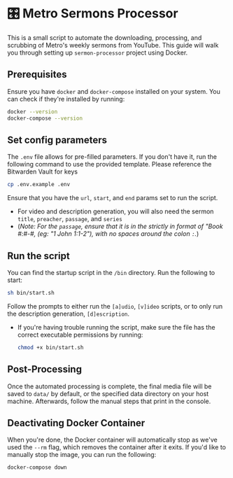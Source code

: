# 🎛️ Metro Sermons Processor

This is a small script to automate the downloading, processing, and scrubbing of
Metro's weekly sermons from YouTube. This guide will walk you through setting up
`sermon-processor` project using Docker.

## Prerequisites

Ensure you have `docker` and `docker-compose` installed on your system. You can
check if they're installed by running:

```bash
docker --version
docker-compose --version
```

## Set config parameters

The `.env` file allows for pre-filled parameters. If you don't have it, run the
following command to use the provided template. Please reference the Bitwarden
Vault for keys

```bash
cp .env.example .env
```

Ensure that you have the `url`, `start`, and `end` params set to run the script.

- For video and description generation, you will also need the sermon `title`,
  `preacher`, `passage`, and `series`
- (_Note: For the `passage`, ensure that it is in the strictly in format of
  "Book #:#-#, (eg: "1 John 1:1-2"), with no spaces around the colon `:`._)

## Run the script

You can find the startup script in the `/bin` directory. Run the following to
start:

```bash
sh bin/start.sh
```

Follow the prompts to either run the `[a]udio`, `[v]ideo` scripts, or to only
run the description generation, `[d]escription`.

- If you're having trouble running the script, make sure the file has the
  correct executable permissions by running:

  ```bash
  chmod +x bin/start.sh
  ```

## Post-Processing

Once the automated processing is complete, the final media file will be saved to
`data/` by default, or the specified data directory on your host machine.
Afterwards, follow the manual steps that print in the console.

## Deactivating Docker Container

When you're done, the Docker container will automatically stop as we've used the
`--rm` flag, which removes the container after it exits. If you'd like to
manually stop the image, you can run the following:

```bash
docker-compose down
```
